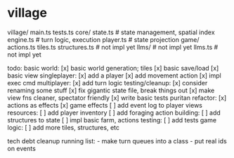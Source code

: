 # village

village/
    main.ts
    tests.ts
    core/
        state.ts        # state management, spatial index
        engine.ts       # turn logic, execution
        player.ts       # state projection
    game/
        actions.ts
        tiles.ts
        structures.ts   # not impl yet
    llms/               # not impl yet
        llms.ts         # not impl yet

todo:
basic world:
    [x] basic world generation; tiles
    [x] basic save/load
    [x] basic view
singleplayer:
    [x] add a player
    [x] add movement action
    [x] impl exec cmd
multiplayer:
    [x] add turn logic
testing/cleanup:
    [x] consider renaming some stuff
    [x] fix gigantic state file, break things out
    [x] make view fns cleaner, spectator friendly
    [x] write basic tests
puritan refactor:
    [x] actions as effects
    [x] game effects
    [ ] add event log to player views
resources:
    [ ] add player inventory
    [ ] add foraging action
building:
    [ ] add structures to state
    [ ] impl basic farm, actions
testing:
    [ ] add tests
game logic:
    [ ] add more tiles, structures, etc


tech debt cleanup running list:
    - make turn queues into a class
    - put real ids on events





